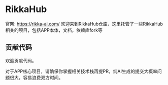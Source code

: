# RikkaHub

官网: https://rikka-ai.com/
欢迎来到RikkaHub仓库，这里托管了一些RikkaHub相关的项目，包括APP本体，文档，依赖库fork等

## 贡献代码

欢迎贡献代码。

对于APP核心项目，请确保你掌握相关技术栈再提PR，纯AI生成的提交大概率问题很大，容易浪费双方时间。
